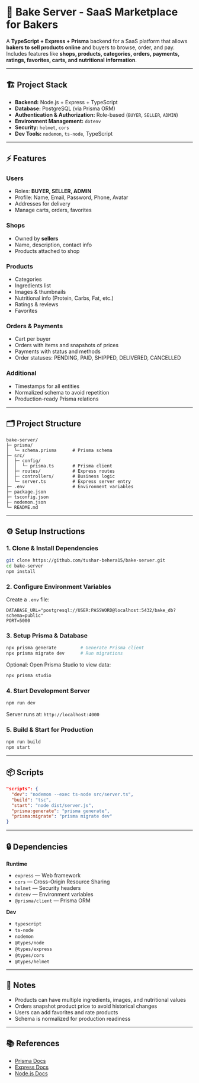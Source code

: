 # 🍰 Bake Server - SaaS Marketplace for Bakers

A **TypeScript + Express + Prisma** backend for a SaaS platform that allows **bakers to sell products online** and buyers to browse, order, and pay. Includes features like **shops, products, categories, orders, payments, ratings, favorites, carts, and nutritional information**.

---

## 🏗 Project Stack

- **Backend:** Node.js + Express + TypeScript
- **Database:** PostgreSQL (via Prisma ORM)
- **Authentication & Authorization:** Role-based (`BUYER`, `SELLER`, `ADMIN`)
- **Environment Management:** `dotenv`
- **Security:** `helmet`, `cors`
- **Dev Tools:** `nodemon`, `ts-node`, TypeScript

---

## ⚡ Features

### Users

- Roles: **BUYER, SELLER, ADMIN**
- Profile: Name, Email, Password, Phone, Avatar
- Addresses for delivery
- Manage carts, orders, favorites

### Shops

- Owned by **sellers**
- Name, description, contact info
- Products attached to shop

### Products

- Categories
- Ingredients list
- Images & thumbnails
- Nutritional info (Protein, Carbs, Fat, etc.)
- Ratings & reviews
- Favorites

### Orders & Payments

- Cart per buyer
- Orders with items and snapshots of prices
- Payments with status and methods
- Order statuses: PENDING, PAID, SHIPPED, DELIVERED, CANCELLED

### Additional

- Timestamps for all entities
- Normalized schema to avoid repetition
- Production-ready Prisma relations

---

## 🗂 Project Structure

```
bake-server/
├─ prisma/
│  └─ schema.prisma      # Prisma schema
├─ src/
│  ├─ config/
│  │  └─ prisma.ts       # Prisma client
│  ├─ routes/            # Express routes
│  ├─ controllers/       # Business logic
│  └─ server.ts          # Express server entry
├─ .env                  # Environment variables
├─ package.json
├─ tsconfig.json
├─ nodemon.json
└─ README.md
```

---

## ⚙ Setup Instructions

### 1. Clone & Install Dependencies

```bash
git clone https://github.com/tushar-behera15/bake-server.git
cd bake-server
npm install
```

### 2. Configure Environment Variables

Create a `.env` file:

```env
DATABASE_URL="postgresql://USER:PASSWORD@localhost:5432/bake_db?schema=public"
PORT=5000
```

### 3. Setup Prisma & Database

```bash
npx prisma generate         # Generate Prisma client
npx prisma migrate dev      # Run migrations
```

Optional: Open Prisma Studio to view data:

```bash
npx prisma studio
```

### 4. Start Development Server

```bash
npm run dev
```

Server runs at: `http://localhost:4000`

### 5. Build & Start for Production

```bash
npm run build
npm start
```

---

## 📦 Scripts

```json
"scripts": {
  "dev": "nodemon --exec ts-node src/server.ts",
  "build": "tsc",
  "start": "node dist/server.js",
  "prisma:generate": "prisma generate",
  "prisma:migrate": "prisma migrate dev"
}
```

---

## 🔒 Dependencies

**Runtime**

- `express` — Web framework
- `cors` — Cross-Origin Resource Sharing
- `helmet` — Security headers
- `dotenv` — Environment variables
- `@prisma/client` — Prisma ORM

**Dev**

- `typescript`
- `ts-node`
- `nodemon`
- `@types/node`
- `@types/express`
- `@types/cors`
- `@types/helmet`

---

## 📝 Notes

- Products can have multiple ingredients, images, and nutritional values
- Orders snapshot product price to avoid historical changes
- Users can add favorites and rate products
- Schema is normalized for production readiness

---

## 📚 References

- [Prisma Docs](https://www.prisma.io/docs/)
- [Express Docs](https://expressjs.com/)
- [Node.js Docs](https://nodejs.org/en/docs/)
